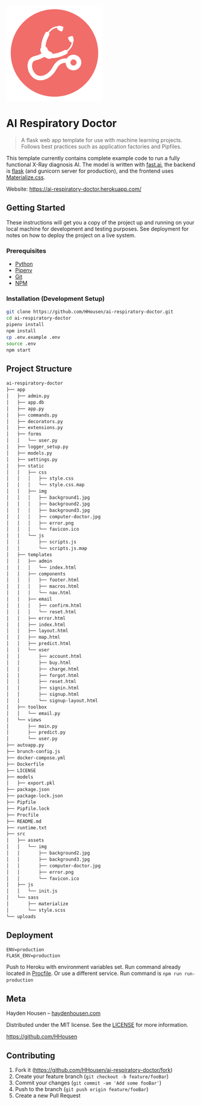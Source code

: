 ![AI Respiratory Doctor Logo](src/assets/img/logo_256.png)
# AI Respiratory Doctor
> A flask web app template for use with machine learning projects. Follows best practices such as application factories and Pipfiles.

This template currently contains complete example code to run a fully functional X-Ray diagnosis AI. The model is written with [fast.ai](https://docs.fast.ai/), the backend is [flask](http://flask.pocoo.org/) (and gunicorn server for production), and the frontend uses [Materialize.css](https://materializecss.com/).

Website: <https://ai-respiratory-doctor.herokuapp.com/>

## Getting Started
These instructions will get you a copy of the project up and running on your local machine for development and testing purposes. See deployment for notes on how to deploy the project on a live system.

### Prerequisites
* [Python](https://www.python.org/)
* [Pipenv](https://docs.pipenv.org/en/latest/install/#installing-pipenv)
* [Git](https://git-scm.com/)
* [NPM](https://docs.npmjs.com/downloading-and-installing-node-js-and-npm)

### Installation (Development Setup)

```bash
git clone https://github.com/HHousen/ai-respiratory-doctor.git
cd ai-respiratory-doctor
pipenv install
npm install
cp .env.example .env
source .env
npm start
```

## Project Structure
```bash
ai-respiratory-doctor
├── app
│   ├── admin.py
│   ├── app.db
│   ├── app.py
│   ├── commands.py
│   ├── decorators.py
│   ├── extensions.py
│   ├── forms
│   │   └── user.py
│   ├── logger_setup.py
│   ├── models.py
│   ├── settings.py
│   ├── static
│   │   ├── css
│   │   │   ├── style.css
│   │   │   └── style.css.map
│   │   ├── img
│   │   │   ├── background1.jpg
│   │   │   ├── background2.jpg
│   │   │   ├── background3.jpg
│   │   │   ├── computer-doctor.jpg
│   │   │   ├── error.png
│   │   │   └── favicon.ico
│   │   └── js
│   │       ├── scripts.js
│   │       └── scripts.js.map
│   ├── templates
│   │   ├── admin
│   │   │   └── index.html
│   │   ├── components
│   │   │   ├── footer.html
│   │   │   ├── macros.html
│   │   │   └── nav.html
│   │   ├── email
│   │   │   ├── confirm.html
│   │   │   └── reset.html
│   │   ├── error.html
│   │   ├── index.html
│   │   ├── layout.html
│   │   ├── map.html
│   │   ├── predict.html
│   │   └── user
│   │       ├── account.html
│   │       ├── buy.html
│   │       ├── charge.html
│   │       ├── forgot.html
│   │       ├── reset.html
│   │       ├── signin.html
│   │       ├── signup.html
│   │       └── signup-layout.html
│   ├── toolbox
│   │   └── email.py
│   └── views
│       ├── main.py
│       ├── predict.py
│       └── user.py
├── autoapp.py
├── brunch-config.js
├── docker-compose.yml
├── Dockerfile
├── LICENSE
├── models
│   ├── export.pkl
├── package.json
├── package-lock.json
├── Pipfile
├── Pipfile.lock
├── Procfile
├── README.md
├── runtime.txt
├── src
│   ├── assets
│   │   └── img
│   │       ├── background2.jpg
│   │       ├── background3.jpg
│   │       ├── computer-doctor.jpg
│   │       ├── error.png
│   │       └── favicon.ico
│   ├── js
│   │   └── init.js
│   └── sass
│       ├── materialize
│       └── style.scss
└── uploads
```

## Deployment
```
ENV=production
FLASK_ENV=production
```
Push to Heroku with environment variables set. Run command already located in [Procfile](Procfile).
Or use a different service. Run command is ``npm run run-production``

## Meta

Hayden Housen – [haydenhousen.com](https://haydenhousen.com)

Distributed under the MIT license. See the [LICENSE](LICENSE) for more information.

<https://github.com/HHousen>

## Contributing

1. Fork it (<https://github.com/HHousen/ai-respiratory-doctor/fork>)
2. Create your feature branch (`git checkout -b feature/fooBar`)
3. Commit your changes (`git commit -am 'Add some fooBar'`)
4. Push to the branch (`git push origin feature/fooBar`)
5. Create a new Pull Request
